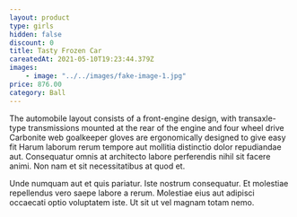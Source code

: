 ```yaml
---
layout: product
type: girls
hidden: false
discount: 0
title: Tasty Frozen Car
careatedAt: 2021-05-10T19:23:44.379Z
images:
    - image: "../../images/fake-image-1.jpg"
price: 876.00
category: Ball
---
```

The automobile layout consists of a front-engine design, with transaxle-type transmissions mounted at the rear of the engine and four wheel drive
Carbonite web goalkeeper gloves are ergonomically designed to give easy fit
Harum laborum rerum tempore aut mollitia distinctio dolor repudiandae aut. Consequatur omnis at architecto labore perferendis nihil sit facere animi. Non nam et sit necessitatibus at quod et.
 Unde numquam aut et quis pariatur. Iste nostrum consequatur. Et molestiae repellendus vero saepe labore a rerum. Molestiae eius aut adipisci occaecati optio voluptatem iste. Ut sit ut vel magnam totam nemo.
